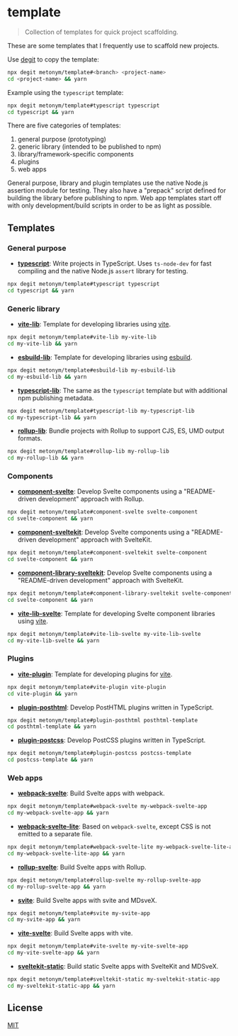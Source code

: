 # template

> Collection of templates for quick project scaffolding.

These are some templates that I frequently use to scaffold new projects.

Use [degit](https://github.com/Rich-Harris/degit) to copy the template:

```sh
npx degit metonym/template#<branch> <project-name>
cd <project-name> && yarn
```

Example using the `typescript` template:

```sh
npx degit metonym/template#typescript typescript
cd typescript && yarn
```

There are five categories of templates:

1. general purpose (prototyping)
2. generic library (intended to be published to npm)
3. library/framework-specific components
4. plugins
5. web apps

General purpose, library and plugin templates use the native Node.js assertion module for testing. They also have a "prepack" script defined for building the library before publishing to npm. Web app templates start off with only development/build scripts in order to be as light as possible.

## Templates

### General purpose

- **[typescript](https://github.com/metonym/template/tree/typescript)**: Write projects in TypeScript. Uses `ts-node-dev` for fast compiling and the native Node.js `assert` library for testing.

```sh
npx degit metonym/template#typescript typescript
cd typescript && yarn
```

### Generic library

- **[vite-lib](https://github.com/metonym/template/tree/vite-lib)**: Template for developing libraries using [vite](https://github.com/vitejs/vite).

```sh
npx degit metonym/template#vite-lib my-vite-lib
cd my-vite-lib && yarn
```

- **[esbuild-lib](https://github.com/metonym/template/tree/esbuild-lib)**: Template for developing libraries using [esbuild](https://github.com/evanw/esbuild).

```sh
npx degit metonym/template#esbuild-lib my-esbuild-lib
cd my-esbuild-lib && yarn
```

- **[typescript-lib](https://github.com/metonym/template/tree/typescript-lib)**: The same as the `typescript` template but with additional npm publishing metadata.

```sh
npx degit metonym/template#typescript-lib my-typescript-lib
cd my-typescript-lib && yarn
```

- **[rollup-lib](https://github.com/metonym/template/tree/rollup-lib)**: Bundle projects with Rollup to support CJS, ES, UMD output formats.

```sh
npx degit metonym/template#rollup-lib my-rollup-lib
cd my-rollup-lib && yarn
```

### Components

- **[component-svelte](https://github.com/metonym/template/tree/component-svelte)**: Develop Svelte components using a "README-driven development" approach with Rollup.

```sh
npx degit metonym/template#component-svelte svelte-component
cd svelte-component && yarn
```

- **[component-sveltekit](https://github.com/metonym/template/tree/component-sveltekit)**: Develop Svelte components using a "README-driven development" approach with SvelteKit.

```sh
npx degit metonym/template#component-sveltekit svelte-component
cd svelte-component && yarn
```

- **[component-library-sveltekit](https://github.com/metonym/template/tree/component-library-sveltekit)**: Develop Svelte components using a "README-driven development" approach with SvelteKit.

```sh
npx degit metonym/template#component-library-sveltekit svelte-component
cd svelte-component && yarn
```

- **[vite-lib-svelte](https://github.com/metonym/template/tree/vite-lib-svelte)**: Template for developing Svelte component libraries using [vite](https://github.com/vitejs/vite).

```sh
npx degit metonym/template#vite-lib-svelte my-vite-lib-svelte
cd my-vite-lib-svelte && yarn
```

### Plugins

- **[vite-plugin](https://github.com/metonym/template/tree/vite-plugin)**: Template for developing plugins for [vite](https://github.com/vitejs/vite).

```sh
npx degit metonym/template#vite-plugin vite-plugin
cd vite-plugin && yarn
```

- **[plugin-posthtml](https://github.com/metonym/template/tree/plugin-posthtml)**: Develop PostHTML plugins written in TypeScript.

```sh
npx degit metonym/template#plugin-posthtml posthtml-template
cd posthtml-template && yarn
```

- **[plugin-postcss](https://github.com/metonym/template/tree/plugin-postcss)**: Develop PostCSS plugins written in TypeScript.

```sh
npx degit metonym/template#plugin-postcss postcss-template
cd postcss-template && yarn
```

### Web apps

- **[webpack-svelte](https://github.com/metonym/template/tree/webpack-svelte)**: Build Svelte apps with webpack.

```sh
npx degit metonym/template#webpack-svelte my-webpack-svelte-app
cd my-webpack-svelte-app && yarn
```

- **[webpack-svelte-lite](https://github.com/metonym/template/tree/webpack-svelte-lite)**: Based on `webpack-svelte`, except CSS is not emitted to a separate file.

```sh
npx degit metonym/template#webpack-svelte-lite my-webpack-svelte-lite-app
cd my-webpack-svelte-lite-app && yarn
```

- **[rollup-svelte](https://github.com/metonym/template/tree/rollup-svelte)**: Build Svelte apps with Rollup.

```sh
npx degit metonym/template#rollup-svelte my-rollup-svelte-app
cd my-rollup-svelte-app && yarn
```

- **[svite](https://github.com/metonym/template/tree/svite)**: Build Svelte apps with svite and MDsveX.

```sh
npx degit metonym/template#svite my-svite-app
cd my-svite-app && yarn
```

- **[vite-svelte](https://github.com/metonym/template/tree/vite-svelte)**: Build Svelte apps with vite.

```sh
npx degit metonym/template#vite-svelte my-vite-svelte-app
cd my-vite-svelte-app && yarn
```

- **[sveltekit-static](https://github.com/metonym/template/tree/sveltekit-static)**: Build static Svelte apps with SvelteKit and MDSveX.

```sh
npx degit metonym/template#sveltekit-static my-sveltekit-static-app
cd my-sveltekit-static-app && yarn
```

## License

[MIT](LICENSE)
